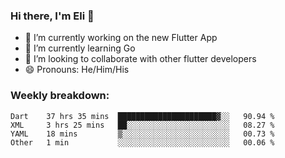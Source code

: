 ### Hi there, I'm Eli 👋
- 🔭 I’m currently working on the new Flutter App
- 🌱 I’m currently learning Go
- 🦄 I’m looking to collaborate with other flutter developers
- 😄 Pronouns: He/Him/His

### Weekly breakdown:
<!--START_SECTION:waka-->
```text
Dart    37 hrs 35 mins  ██████████████████████▓░░   90.94 % 
XML     3 hrs 25 mins   ██░░░░░░░░░░░░░░░░░░░░░░░   08.27 % 
YAML    18 mins         ▒░░░░░░░░░░░░░░░░░░░░░░░░   00.73 % 
Other   1 min           ░░░░░░░░░░░░░░░░░░░░░░░░░   00.06 % 
```
<!--END_SECTION:waka-->
